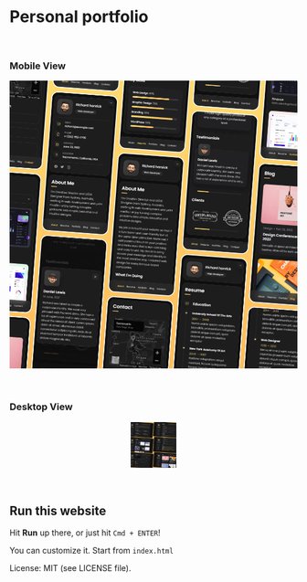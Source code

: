 # Personal portfolio

<br>

### Mobile View

<p align="center">
  <img src="./website-demo-image/mobile.png" alt="welcome">
</p>

<br>

### Desktop View

<p align="center">
  <img src="./website-demo-image/desktop.png" alt="welcome" style="width: 80px;">
</p>

<br>

## Run this website

Hit **Run** up there, or just hit `Cmd + ENTER`!

You can customize it.
Start from `index.html`

License: MIT (see LICENSE file).
